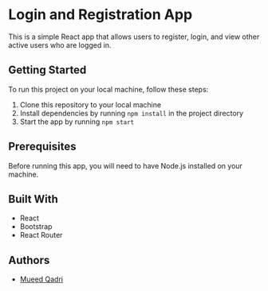 Login and Registration App
==========================

This is a simple React app that allows users to register, login, and view other active users who are logged in.

Getting Started
---------------

To run this project on your local machine, follow these steps:

1.  Clone this repository to your local machine
2.  Install dependencies by running `npm install` in the project directory
3.  Start the app by running `npm start`

Prerequisites
-------------

Before running this app, you will need to have Node.js installed on your machine.

Built With
----------

-   React
-   Bootstrap
-   React Router

Authors
-------

-   [Mueed Qadri](https://github.com/mueedqadri)
